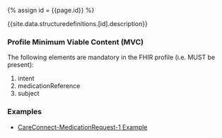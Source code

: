 
{% assign id = {{page.id}} %}

{{site.data.structuredefinitions.[id].description}}

### Profile Minimum Viable Content (MVC) ###

The following elements are mandatory in the FHIR profile (i.e. MUST be present):

1.	intent
2.	medicationReference
3.	subject

### Examples ###

- [CareConnect-MedicationRequest-1 Example](CareConnect-MedicationRequest-Example-1.html)
